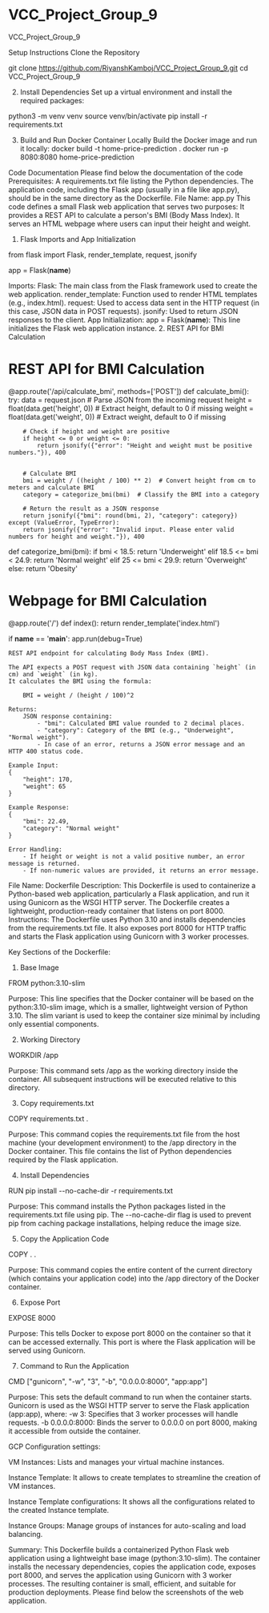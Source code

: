 # VCC_Project_Group_9
VCC_Project_Group_9

Setup Instructions
Clone the Repository

git clone https://github.com/RiyanshKamboj/VCC_Project_Group_9.git
cd VCC_Project_Group_9

2. Install Dependencies
Set up a virtual environment and install the required packages:

python3 -m venv venv
source venv/bin/activate
pip install -r requirements.txt

3. Build and Run Docker Container Locally
Build the Docker image and run it locally:
docker build -t home-price-prediction .
docker run -p 8080:8080 home-price-prediction

Code Documentation
Please find below the documentation of the code
Prerequisites:
A requirements.txt file listing the Python dependencies.
The application code, including the Flask app (usually in a file like app.py), should be in the same directory as the Dockerfile.
File Name: app.py
This code defines a small Flask web application that serves two purposes:
It provides a REST API to calculate a person's BMI (Body Mass Index).
It serves an HTML webpage where users can input their height and weight.
1. Flask Imports and App Initialization

from flask import Flask, render_template, request, jsonify


app = Flask(__name__)

Imports:
Flask: The main class from the Flask framework used to create the web application.
render_template: Function used to render HTML templates (e.g., index.html).
request: Used to access data sent in the HTTP request (in this case, JSON data in POST requests).
jsonify: Used to return JSON responses to the client.
App Initialization:
app = Flask(__name__): This line initializes the Flask web application instance.
2. REST API for BMI Calculation


# REST API for BMI Calculation
@app.route('/api/calculate_bmi', methods=['POST'])
def calculate_bmi():
    try:
        data = request.json # Parse JSON from the incoming request
        height = float(data.get('height', 0)) # Extract height, default to 0 if missing
        weight = float(data.get('weight', 0))  # Extract weight, default to 0 if missing


        # Check if height and weight are positive
        if height <= 0 or weight <= 0:
            return jsonify({"error": "Height and weight must be positive numbers."}), 400


        # Calculate BMI
        bmi = weight / ((height / 100) ** 2)  # Convert height from cm to meters and calculate BMI
        category = categorize_bmi(bmi)  # Classify the BMI into a category
       
        # Return the result as a JSON response
        return jsonify({"bmi": round(bmi, 2), "category": category})
    except (ValueError, TypeError):
        return jsonify({"error": "Invalid input. Please enter valid numbers for height and weight."}), 400


def categorize_bmi(bmi):
    if bmi < 18.5:
        return 'Underweight'
    elif 18.5 <= bmi < 24.9:
        return 'Normal weight'
    elif 25 <= bmi < 29.9:
        return 'Overweight'
    else:
        return 'Obesity'


# Webpage for BMI Calculation
@app.route('/')
def index():
    return render_template('index.html')


if __name__ == '__main__':
    app.run(debug=True)







    
    REST API endpoint for calculating Body Mass Index (BMI).
    
    The API expects a POST request with JSON data containing `height` (in cm) and `weight` (in kg).
    It calculates the BMI using the formula:
    
        BMI = weight / (height / 100)^2
    
    Returns:
        JSON response containing:
            - "bmi": Calculated BMI value rounded to 2 decimal places.
            - "category": Category of the BMI (e.g., "Underweight", "Normal weight").
            - In case of an error, returns a JSON error message and an HTTP 400 status code.
    
    Example Input:
    {
        "height": 170,
        "weight": 65
    }
    
    Example Response:
    {
        "bmi": 22.49,
        "category": "Normal weight"
    }
    
    Error Handling:
        - If height or weight is not a valid positive number, an error message is returned.
        - If non-numeric values are provided, it returns an error message.
    
 
File Name: Dockerfile
Description:
This Dockerfile is used to containerize a Python-based web application, particularly a Flask application, and run it using Gunicorn as the WSGI HTTP server. The Dockerfile creates a lightweight, production-ready container that listens on port 8000.
Instructions:
The Dockerfile uses Python 3.10 and installs dependencies from the requirements.txt file. It also exposes port 8000 for HTTP traffic and starts the Flask application using Gunicorn with 3 worker processes.

Key Sections of the Dockerfile:
1. Base Image



FROM python:3.10-slim




Purpose:
This line specifies that the Docker container will be based on the python:3.10-slim image, which is a smaller, lightweight version of Python 3.10.
The slim variant is used to keep the container size minimal by including only essential components.

2. Working Directory




WORKDIR /app




Purpose:
This command sets /app as the working directory inside the container. All subsequent instructions will be executed relative to this directory.

3. Copy requirements.txt



COPY requirements.txt .




Purpose:
This command copies the requirements.txt file from the host machine (your development environment) to the /app directory in the Docker container.
This file contains the list of Python dependencies required by the Flask application.

4. Install Dependencies




RUN pip install --no-cache-dir -r requirements.txt



Purpose:
This command installs the Python packages listed in the requirements.txt file using pip.
The --no-cache-dir flag is used to prevent pip from caching package installations, helping reduce the image size.

5. Copy the Application Code




COPY . .




Purpose:
This command copies the entire content of the current directory (which contains your application code) into the /app directory of the Docker container.

6. Expose Port



EXPOSE 8000




Purpose:
This tells Docker to expose port 8000 on the container so that it can be accessed externally. This port is where the Flask application will be served using Gunicorn.

7. Command to Run the Application



CMD ["gunicorn", "-w", "3", "-b", "0.0.0.0:8000", "app:app"]




Purpose:
This sets the default command to run when the container starts.
Gunicorn is used as the WSGI HTTP server to serve the Flask application (app:app), where:
-w 3: Specifies that 3 worker processes will handle requests.
-b 0.0.0.0:8000: Binds the server to 0.0.0.0 on port 8000, making it accessible from outside the container.


GCP Configuration settings:

VM Instances:
Lists and manages your virtual machine instances.


Instance Template:
It allows to create templates to streamline the creation of VM instances.


Instance Template configurations:
It shows all the configurations related to the created Instance template.






Instance Groups:
Manage groups of instances for auto-scaling and load balancing.


 
Summary:
This Dockerfile builds a containerized Python Flask web application using a lightweight base image (python:3.10-slim). The container installs the necessary dependencies, copies the application code, exposes port 8000, and serves the application using Gunicorn with 3 worker processes. The resulting container is small, efficient, and suitable for production deployments.
Please find below the screenshots of the web application.




